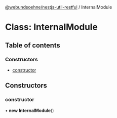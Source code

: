 [@webundsoehne/nestjs-util-restful](../README.md) / InternalModule

# Class: InternalModule

## Table of contents

### Constructors

- [constructor](InternalModule.md#constructor)

## Constructors

### constructor

• **new InternalModule**()

